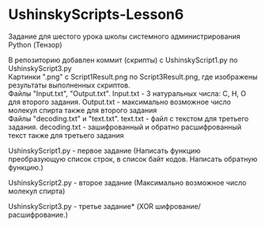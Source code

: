 # UshinskyScripts-Lesson6
Задание для шестого урока школы системного администрирования Python (Тензор)

В репозиторию добавлен коммит (скрипты) с UshinskyScript1.py по UshinskyScript3.py  
Картинки ".png" c Script1Result.png по Script3Result.png, где изображены результаты выполненных скриптов.    
Файлы "Input.txt", "Output.txt". 
Input.txt - 3 натуральных числа: C, H, O для второго задания. Output.txt - максимально возможное число молекул спирта также для второго задания  
Файлы "decoding.txt" и "text.txt". text.txt - файл с текстом для третьего задания. decoding.txt - зашифрованный и обратно расшифрованный текст также для третьего задания


UshinskyScript1.py - первое задание (Написать функцию преобразующую список строк, в список байт кодов. Написать обратную функцию.)  

UshinskyScript2.py - второе задание (Максимально возможное число молекул спирта)  

UshinskyScript3.py - третье задание* (XOR шифрование/расшифрование.)
